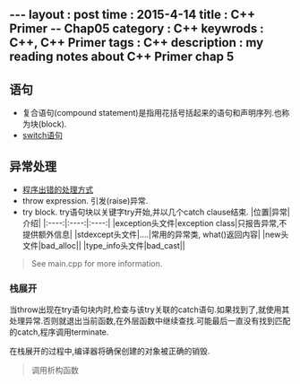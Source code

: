---                                                                                 layout : post
time : 2015-4-14
title : C++ Primer -- Chap05
category : C++ 
keywrods : C++, C++ Primer
tags : C++ 
description : my reading notes about C++ Primer chap 5
---

## 语句
* 复合语句(compound statement)是指用花括号括起来的语句和声明序列.也称为块(block).
* [switch语句](https://github.com/ThreeCobblers/Paladin/blob/master/blog/C%2B%2B/sosohu/chap5.md)
## 异常处理
* [程序出错的处理方式](https://github.com/ThreeCobblers/Paladin/blob/master/blog/C%2B%2B/sosohu/chap5.md)
* throw expression. 引发(raise)异常.
* try block. try语句块以关键字try开始,并以几个catch clause结束.
|位置|异常|介绍|
|:----:|:----:|:----:|
|exception头文件|exception class|只报告异常,不提供额外信息|
|stdexcept头文件|....|常用的异常类, what()返回内容|
|new头文件|bad_alloc||
|type_info头文件|bad_cast||
>See main.cpp for more information.

### 栈展开

当throw出现在try语句块内时,检查与该try关联的catch语句.如果找到了,就使用其处理异常.否则就退出当前函数,在外层函数中继续查找.可能最后一直没有找到匹配的catch,程序调用terminate.


在栈展开的过程中,编译器将确保创建的对象被正确的销毁.
> 调用析构函数


